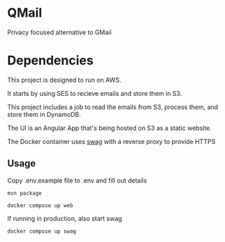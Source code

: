 # QMail
Privacy focused alternative to GMail

# Dependencies

This project is designed to run on AWS. 

It starts by using SES to recieve emails and store them in S3.

This project includes a job to read the emails from S3, process them, and store them in DynamoDB.

The UI is an Angular App that's being hosted on S3 as a static website.

The Docker container uses [swag](https://docs.linuxserver.io/general/swag/) with a reverse proxy to provide HTTPS

## Usage

Copy .env.example file to .env and fill out details

`mvn package`

`docker compose up web`

If running in production, also start swag

`docker compose up swag`

